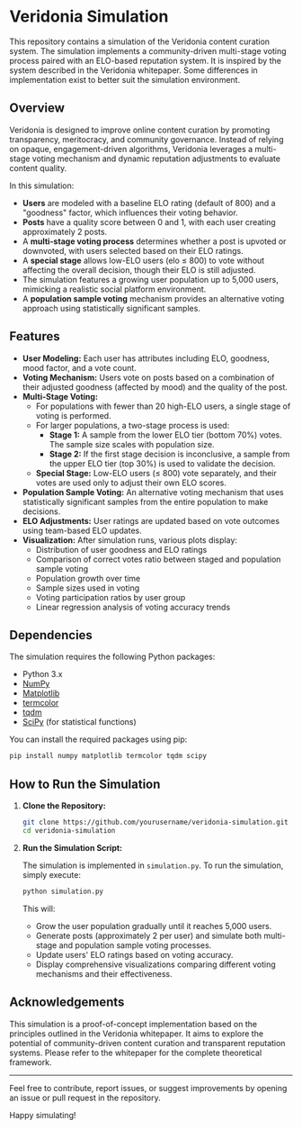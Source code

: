 # Veridonia Simulation

This repository contains a simulation of the Veridonia content curation system. The simulation implements a community-driven multi-stage voting process paired with an ELO-based reputation system. It is inspired by the system described in the Veridonia whitepaper. Some differences in implementation exist to better suit the simulation environment.

## Overview

Veridonia is designed to improve online content curation by promoting transparency, meritocracy, and community governance. Instead of relying on opaque, engagement-driven algorithms, Veridonia leverages a multi-stage voting mechanism and dynamic reputation adjustments to evaluate content quality.

In this simulation:

- **Users** are modeled with a baseline ELO rating (default of 800) and a "goodness" factor, which influences their voting behavior.
- **Posts** have a quality score between 0 and 1, with each user creating approximately 2 posts.
- A **multi-stage voting process** determines whether a post is upvoted or downvoted, with users selected based on their ELO ratings.
- A **special stage** allows low-ELO users (elo ≤ 800) to vote without affecting the overall decision, though their ELO is still adjusted.
- The simulation features a growing user population up to 5,000 users, mimicking a realistic social platform environment.
- A **population sample voting** mechanism provides an alternative voting approach using statistically significant samples.

## Features

- **User Modeling:** Each user has attributes including ELO, goodness, mood factor, and a vote count.
- **Voting Mechanism:** Users vote on posts based on a combination of their adjusted goodness (affected by mood) and the quality of the post.
- **Multi-Stage Voting:**
  - For populations with fewer than 20 high-ELO users, a single stage of voting is performed.
  - For larger populations, a two-stage process is used:
    - **Stage 1:** A sample from the lower ELO tier (bottom 70%) votes. The sample size scales with population size.
    - **Stage 2:** If the first stage decision is inconclusive, a sample from the upper ELO tier (top 30%) is used to validate the decision.
  - **Special Stage:** Low-ELO users (≤ 800) vote separately, and their votes are used only to adjust their own ELO scores.
- **Population Sample Voting:** An alternative voting mechanism that uses statistically significant samples from the entire population to make decisions.
- **ELO Adjustments:** User ratings are updated based on vote outcomes using team-based ELO updates.
- **Visualization:** After simulation runs, various plots display:
  - Distribution of user goodness and ELO ratings
  - Comparison of correct votes ratio between staged and population sample voting
  - Population growth over time
  - Sample sizes used in voting
  - Voting participation ratios by user group
  - Linear regression analysis of voting accuracy trends

## Dependencies

The simulation requires the following Python packages:

- Python 3.x
- [NumPy](https://numpy.org/)
- [Matplotlib](https://matplotlib.org/)
- [termcolor](https://pypi.org/project/termcolor/)
- [tqdm](https://tqdm.github.io/)
- [SciPy](https://www.scipy.org/) (for statistical functions)

You can install the required packages using pip:

```bash
pip install numpy matplotlib termcolor tqdm scipy
```

## How to Run the Simulation

1. **Clone the Repository:**

   ```bash
   git clone https://github.com/yourusername/veridonia-simulation.git
   cd veridonia-simulation
   ```

2. **Run the Simulation Script:**

   The simulation is implemented in `simulation.py`. To run the simulation, simply execute:

   ```bash
   python simulation.py
   ```

   This will:

   - Grow the user population gradually until it reaches 5,000 users.
   - Generate posts (approximately 2 per user) and simulate both multi-stage and population sample voting processes.
   - Update users' ELO ratings based on voting accuracy.
   - Display comprehensive visualizations comparing different voting mechanisms and their effectiveness.

## Acknowledgements

This simulation is a proof-of-concept implementation based on the principles outlined in the Veridonia whitepaper. It aims to explore the potential of community-driven content curation and transparent reputation systems. Please refer to the whitepaper for the complete theoretical framework.

---

Feel free to contribute, report issues, or suggest improvements by opening an issue or pull request in the repository.

Happy simulating!
